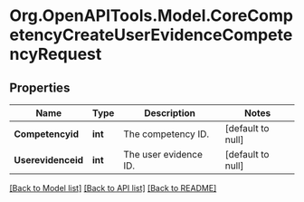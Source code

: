 # Org.OpenAPITools.Model.CoreCompetencyCreateUserEvidenceCompetencyRequest

## Properties

Name | Type | Description | Notes
------------ | ------------- | ------------- | -------------
**Competencyid** | **int** | The competency ID. | [default to null]
**Userevidenceid** | **int** | The user evidence ID. | [default to null]

[[Back to Model list]](../README.md#documentation-for-models) [[Back to API list]](../README.md#documentation-for-api-endpoints) [[Back to README]](../README.md)

